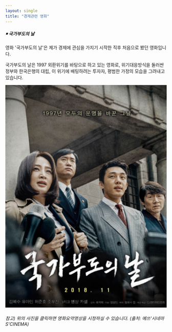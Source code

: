 ```yaml
---
layout: single
title: "경제관련 영화"
---
```

##### **￭ 국가부도의 날**

영화 '국가부도의 날'은 제가 경제에 관심을 가지기 시작한 직후 처음으로 봤던 영화입니다.

국가부도의 날은 1997 외환위기를 바탕으로 하고 있는 영화로, 위기대응방식을 둘러싼 정부와 한국은행의 대립, 이 위기에 배팅하려는 투자자, 평범한 가정의 모습을 그려내고 있습니다. 

[![movieposter](/assets/images/movieposter.png "영화요약 영상입니다! 궁금하시다면 방문해보세요")](https://www.youtube.com/watch?v=PilQgRhwJrU)

###### 참고) 위의 사진을 클릭하면 영화요약영상을 시청하실 수 있습니다. (출처: 예쓰'시네마S'CINEMA)
